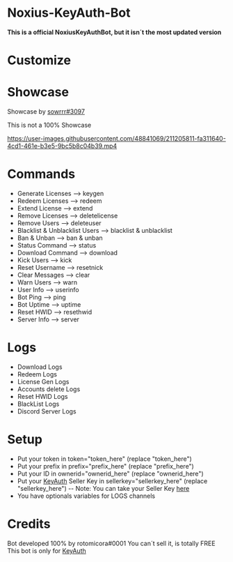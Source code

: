 
# Noxius-KeyAuth-Bot

**This is a official NoxiusKeyAuthBot, but it isn´t the most updated version**

 

# Customize

# Showcase

Showcase by [sowrrr#3097](https://github.com/Sowrrr)

This is not a 100% Showcase

https://user-images.githubusercontent.com/48841069/211205811-fa311640-4cd1-461e-b3e5-9bc5b8c04b39.mp4


#  Commands

- Generate Licenses --> keygen
- Redeem Licenses --> redeem
- Extend License --> extend
- Remove Licenses --> deletelicense
- Remove Users --> deleteuser
- Blacklist & Unblacklist Users --> blacklist & unblacklist
- Ban & Unban --> ban & unban
- Status Command --> status
- Download Command --> download
- Kick Users --> kick 
- Reset Username --> resetnick
- Clear Messages --> clear
- Warn Users --> warn
- User Info --> userinfo
- Bot Ping --> ping
- Bot Uptime --> uptime
- Reset HWID --> resethwid
- Server Info --> server

# Logs

- Download Logs
- Redeem Logs
- License Gen Logs
- Accounts delete Logs
- Reset HWID Logs
- BlackList Logs
- Discord Server Logs


# Setup

- Put your token in token="token_here" (replace "token_here")
- Put your prefix in prefix="prefix_here" (replace "prefix_here")
- Put your ID in ownerid="ownerid_here" (replace "ownerid_here")
- Put your [KeyAuth](https://keyauth.cc) Seller Key in sellerkey="sellerkey_here" (replace "sellerkey_here") -- Note: You can take your Seller Key [here](https://keyauth.cc)
- You have optionals variables for LOGS channels

# Credits

Bot developed 100% by rotomicora#0001
You can´t sell it, is totally FREE
This bot is only for [KeyAuth](https://keyauth.cc)
